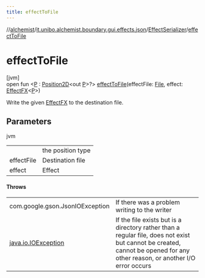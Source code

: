 ```yaml
---
title: effectToFile
---
```

//[alchemist](../../../index.html)/[it.unibo.alchemist.boundary.gui.effects.json](../index.html)/[EffectSerializer](index.html)/[effectToFile](effect-to-file.html)



# effectToFile



[jvm]\
open fun <[P](effect-to-file.html) : [Position2D](../../it.unibo.alchemist.model.interfaces/-position2-d/index.html)<out [P](../-effect-group-adapter/index.html)>?> [effectToFile](effect-to-file.html)(effectFile: [File](https://docs.oracle.com/javase/8/docs/api/java/io/File.html), effect: [EffectFX](../../it.unibo.alchemist.boundary.gui.effects/-effect-f-x/index.html)<[P](../-effect-group-adapter/index.html)>)



Write the given [EffectFX](../../it.unibo.alchemist.boundary.gui.effects/-effect-f-x/index.html) to the destination file.



## Parameters


jvm

| | |
|---|---|
| <P> | the position type |
| effectFile | Destination file |
| effect | Effect |



#### Throws


| | |
|---|---|
| com.google.gson.JsonIOException | If there was a problem writing to the writer |
| [java.io.IOException](https://docs.oracle.com/javase/8/docs/api/java/io/IOException.html) | If the file exists but is a directory rather than a regular file, does not exist but cannot be created, cannot be opened for any other reason, or another I/O error occurs |



